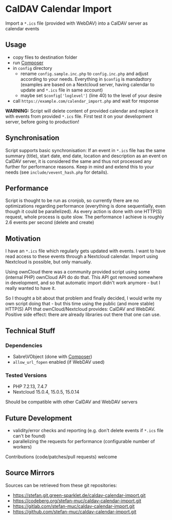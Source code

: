 # CalDAV Calendar Import

Import a ``*.ics`` file (provided with WebDAV) into a CalDAV server as calendar events

## Usage

* copy files to destination folder
* run [Composer](https://getcomposer.org/)
* in ``config`` directory
  * rename ``config.sample.inc.php`` to ``config.inc.php`` and adjust according to your needs. Everything in ``$config`` is mandadtory (examples are based on a Nextcloud server, having calendar to update and ``*.ics`` file in same account)
  * maybe set ``$config['loglevel']`` (line 40) to the level of your desire
* call ``https://example.com/calendar_import.php`` and wait for response

**WARNING:** Script will delete content of provided calendar and replace it with events from provided ``*.ics`` file.
First test it on your development server, before going to production!

## Synchronisation

Script supports basic synchronisation: If an event in ``*.ics`` file has the same summary (title), start date, end date, location and description as an event on CalDAV server, it is considered the same and thus not processed any further for performance reasons. Keep in mind and extend this to your needs (see ``include/vevent_hash.php`` for details).

## Performance

Script is thought to be run as cronjob, so currently there are no optimizations regarding performance (everything is done sequentially, even though it could be parallelized).
As every action is done with one HTTP(S) request, whole process is quite slow.
The performance I achieve is roughly 2.6 events per second (delete and create)

## Motivation

I have an ``*.ics`` file which regularly gets updated with events. I want to have read access to these events through a Nextcloud calendar. Import using Nextcloud is possible, but only manually.

Using ownCloud there was a community provided script using some (internal PHP) ownCloud API do do that. This API got removed somewhere in development, and so that automatic import didn't work anymore - but I really wanted to have it.

So I thought a bit about that problem and finally decided, I would write my own script doing that - but this time using the public (and more stable) HTTP(S) API that ownCloud/Nextcloud provides: CalDAV and WebDAV. Positive side effect: there are already libraries out there that one can use.

## Technical Stuff

### Dependencies

* Sabre\VObject (done with [Composer](https://getcomposer.org/))
* ``allow_url_fopen`` enabled (if WebDAV used)

### Tested Versions

* PHP 7.2.13, 7.4.7
* Nextcloud 15.0.4, 15.0.5, 15.0.14

Should be compatible with other CalDAV and WebDAV servers

## Future Development

* validity/error checks and reporting (e.g. don't delete events if ``*.ics`` file can't be found)
* parallelizing the requests for performance (configurable number of workers)

Contributions (code/patches/pull requests) welcome

## Source Mirrors

Sources can be retrieved from these git repositories:

* <https://stefan.git.green-sparklet.de/caldav-calendar-import.git>
* <https://codeberg.org/stefan-muc/caldav-calendar-import.git>
* <https://gitlab.com/stefan-muc/caldav-calendar-import.git>
* <https://github.com/stefan-muc/caldav-calendar-import.git>